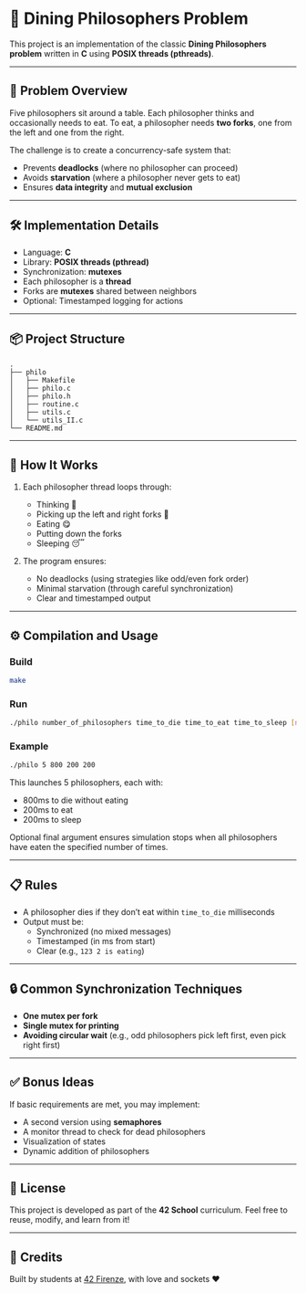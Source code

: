 # 🍝 Dining Philosophers Problem

This project is an implementation of the classic **Dining Philosophers problem** written in **C** using **POSIX threads (pthreads)**.

---

## 🧠 Problem Overview

Five philosophers sit around a table. Each philosopher thinks and occasionally needs to eat. To eat, a philosopher needs **two forks**, one from the left and one from the right.

The challenge is to create a concurrency-safe system that:
- Prevents **deadlocks** (where no philosopher can proceed)
- Avoids **starvation** (where a philosopher never gets to eat)
- Ensures **data integrity** and **mutual exclusion**

---

## 🛠️ Implementation Details

- Language: **C**
- Library: **POSIX threads (pthread)**
- Synchronization: **mutexes**
- Each philosopher is a **thread**
- Forks are **mutexes** shared between neighbors
- Optional: Timestamped logging for actions

---

## 📦 Project Structure

```text
.
├── philo
│   ├── Makefile
│   ├── philo.c
│   ├── philo.h
│   ├── routine.c
│   ├── utils.c
│   └── utils_II.c
└── README.md

```

---

## 🚦 How It Works

1. Each philosopher thread loops through:
   - Thinking 🤔
   - Picking up the left and right forks 🍴
   - Eating 😋
   - Putting down the forks
   - Sleeping 😴

2. The program ensures:
   - No deadlocks (using strategies like odd/even fork order)
   - Minimal starvation (through careful synchronization)
   - Clear and timestamped output

---

## ⚙️ Compilation and Usage

### Build

```bash
make
```

### Run

```bash
./philo number_of_philosophers time_to_die time_to_eat time_to_sleep [number_of_times_each_philosopher_must_eat]
```

### Example

```bash
./philo 5 800 200 200
```

This launches 5 philosophers, each with:
- 800ms to die without eating
- 200ms to eat
- 200ms to sleep

Optional final argument ensures simulation stops when all philosophers have eaten the specified number of times.

---

## 📋 Rules

- A philosopher dies if they don’t eat within `time_to_die` milliseconds
- Output must be:
  - Synchronized (no mixed messages)
  - Timestamped (in ms from start)
  - Clear (e.g., `123 2 is eating`)

---

## 🔒 Common Synchronization Techniques

- **One mutex per fork**
- **Single mutex for printing**
- **Avoiding circular wait** (e.g., odd philosophers pick left first, even pick right first)

---

## ✅ Bonus Ideas

If basic requirements are met, you may implement:
- A second version using **semaphores**
- A monitor thread to check for dead philosophers
- Visualization of states
- Dynamic addition of philosophers

---

## 📄 License

This project is developed as part of the **42 School** curriculum. Feel free to reuse, modify, and learn from it!

---

## 🙌 Credits

Built by students at [42 Firenze](https://42firenze.it), with love and sockets ❤️
